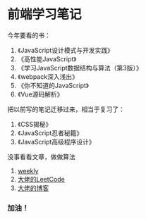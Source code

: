 # 前端学习笔记

今年要看的书：
1. 《JavaScript设计模式与开发实践》
2. 《高性能JavaScript》
3. 《学习JavaScript数据结构与算法（第3版）》
4. 《webpack深入浅出》
5. 《你不知道的JavaScript》
6. 《Vue源码解析》

把以前写的笔记迁移过来，相当于复习了：
1. 《CSS揭秘》
2. 《JavaScript忍者秘籍》
3. 《JavaScript高级程序设计》

没事看看文章，做做算法
1. [weekly](https://github.com/dt-fe/weekly)
2. [大佬的LeetCode](https://biaodigit.github.io/LeetCode/about/)
3. [大佬的博客](http://47.98.159.95/my_blog/nav/)

### 加油！